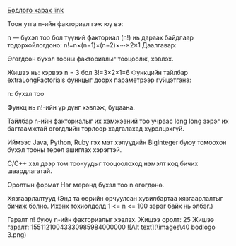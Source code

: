 <a href="https://www.hackerrank.com/challenges/extra-long-factorials?isFullScreen=true">Бодлого харах link</a>

Тоон утга n-ийн факториал гэж юу вэ:

n — бүхэл тоо бол түүний факториал (n!) нь дараах байдлаар тодорхойлогдоно:
n!=n×(n−1)×(n−2)×⋯×2×1
Даалгавар:

Өгөгдсөн бүхэл тооны факториалыг тооцоолж, хэвлэх.

Жишээ нь: хэрвээ n = 3 бол
3!=3×2×1=6
Функцийн тайлбар
extraLongFactorials функцыг доорх параметрээр гүйцэтгэнэ:

n: бүхэл тоо

Функц нь n!-ийн үр дүнг хэвлэж, буцаана.

Тайлбар
n-ийн факториалыг их хэмжээний тоо учраас long long зэрэг их багтаамжтай өгөгдлийн төрлөөр хадгалахад хүрэлцэхгүй.

Иймээс Java, Python, Ruby гэх мэт хэлүүдийн BigInteger буюу томоохон бүхэл тооны төрөл ашиглах хэрэгтэй.

C/C++ хэл дээр том тоонуудыг тооцоолоход нэмэлт код бичих шаардлагатай.

Оролтын формат
Нэг мөрөнд бүхэл тоо n өгөгдөнө.

Хязгаарлалтууд
(Энд та өөрийн орчуулсан хувилбартаа хязгаарлалтыг бичиж болно. Ихэнх тохиолдолд 1 <= n <= 100 зэрэг байх нь элбэг.)

Гаралт
n! буюу n-ийн факториалыг хэвлэх.
Жишээ оролт: 25
Жишээ гаралт: 15511210043330985984000000
![Alt text](\images\40 bodlogo 3.png)